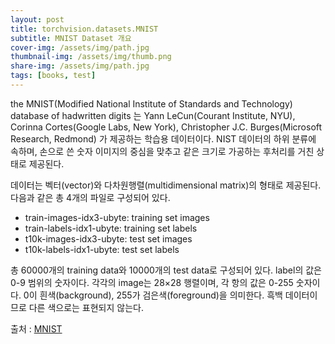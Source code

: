 ```yaml
---
layout: post
title: torchvision.datasets.MNIST
subtitle: MNIST Dataset 개요
cover-img: /assets/img/path.jpg
thumbnail-img: /assets/img/thumb.png
share-img: /assets/img/path.jpg
tags: [books, test]
---
```


the MNIST(Modified National Institute of Standards and Technology) database of hadwritten digits 는 Yann LeCun(Courant Institute, NYU), Corinna Cortes(Google Labs, New York), Christopher J.C. Burges(Microsoft Research, Redmond) 가 제공하는 학습용 데이터이다. NIST 데이터의 하위 분류에 속하며, 손으로 쓴 숫자 이미지의 중심을 맞추고 같은 크기로 가공하는 후처리를 거친 상태로 제공된다.

데이터는 벡터(vector)와 다차원행렬(multidimensional matrix)의 형태로 제공된다.
다음과 같은 총 4개의 파일로 구성되어 있다.

- train-images-idx3-ubyte: training set images
- train-labels-idx1-ubyte: training set labels
- t10k-images-idx3-ubyte:  test set images
- t10k-labels-idx1-ubyte:  test set labels

총 60000개의 training data와 10000개의 test data로 구성되어 있다.
label의 값은 0-9 범위의 숫자이다.
각각의 image는 28×28 행렬이며, 각 항의 값은 0-255  숫자이다. 0이 흰색(background), 255가 검은색(foreground)을 의미한다. 흑백 데이터이므로 다른 색으로는 표현되지 않는다.

출처 : [MNIST](http://yann.lecun.com/exdb/mnist/)
